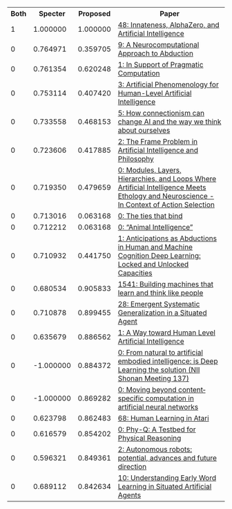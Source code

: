 <html><table><tr>
<th>Both</th>
<th>Specter</th>
<th>Proposed</th>
<th>Paper</th>
</tr>
<tr>
<td>1</td>
<td>1.000000</td>
<td>1.000000</td>
<td><a href="https://www.semanticscholar.org/paper/67b25141426bd0956439bce9aa3f2624d2bd3594">48: Innateness, AlphaZero, and Artificial Intelligence</a></td>
</tr>
<tr>
<td>0</td>
<td>0.764971</td>
<td>0.359705</td>
<td><a href="https://www.semanticscholar.org/paper/8e26fcb9dd47e409db4b47634fc63a62b6a8accf">9: A Neurocomputational Approach to Abduction</a></td>
</tr>
<tr>
<td>0</td>
<td>0.761354</td>
<td>0.620248</td>
<td><a href="https://www.semanticscholar.org/paper/a8eb33f27276f9e945848d984e97b91a38d93caf">1: In Support of Pragmatic Computation</a></td>
</tr>
<tr>
<td>0</td>
<td>0.753114</td>
<td>0.407420</td>
<td><a href="https://www.semanticscholar.org/paper/2a16c883cf98a610446d9cb9ebe30faa1729b160">3: Artificial Phenomenology for Human-Level Artificial Intelligence</a></td>
</tr>
<tr>
<td>0</td>
<td>0.733558</td>
<td>0.468153</td>
<td><a href="https://www.semanticscholar.org/paper/8c8a292405b36f4aab34be4ba1367ddc589ed5a8">5: How connectionism can change AI and the way we think about ourselves</a></td>
</tr>
<tr>
<td>0</td>
<td>0.723606</td>
<td>0.417885</td>
<td><a href="https://www.semanticscholar.org/paper/8f082dd8454342754bd401b57992e7d6bef23b45">2: The Frame Problem in Artificial Intelligence and Philosophy</a></td>
</tr>
<tr>
<td>0</td>
<td>0.719350</td>
<td>0.479659</td>
<td><a href="https://www.semanticscholar.org/paper/591d0f4bf5a0077584b1f9ec73c124cacb90a503">0: Modules, Layers, Hierarchies, and Loops Where Artificial Intelligence Meets Ethology and Neuroscience - In Context of Action Selection</a></td>
</tr>
<tr>
<td>0</td>
<td>0.713016</td>
<td>0.063168</td>
<td><a href="https://www.semanticscholar.org/paper/3b9b4fad7d1aaca3564613338fc7094586eb8006">0: The ties that bind</a></td>
</tr>
<tr>
<td>0</td>
<td>0.712212</td>
<td>0.063168</td>
<td><a href="https://www.semanticscholar.org/paper/9438960adc046d900ea6ff6a710269ee6fb24858">0: “Animal Intelligence”</a></td>
</tr>
<tr>
<td>0</td>
<td>0.710932</td>
<td>0.441750</td>
<td><a href="https://www.semanticscholar.org/paper/acc7bd367b9bb4f86a4ee4df6118498f06e46cbf">1: Anticipations as Abductions in Human and Machine Cognition Deep Learning: Locked and Unlocked Capacities</a></td>
</tr>
<tr>
<td>0</td>
<td>0.680534</td>
<td>0.905833</td>
<td><a href="https://www.semanticscholar.org/paper/7260c0692f8d265e11c4e9c4c8ef4c185bd587ad">1541: Building machines that learn and think like people</a></td>
</tr>
<tr>
<td>0</td>
<td>0.710878</td>
<td>0.899455</td>
<td><a href="https://www.semanticscholar.org/paper/4beaabe0c4277ddb850a2f91a20b5fcec84f18af">28: Emergent Systematic Generalization in a Situated Agent</a></td>
</tr>
<tr>
<td>0</td>
<td>0.635679</td>
<td>0.886562</td>
<td><a href="https://www.semanticscholar.org/paper/9e4237e5447bc8723d3f375d634d1166eee56bca">1: A Way toward Human Level Artificial Intelligence</a></td>
</tr>
<tr>
<td>0</td>
<td>-1.000000</td>
<td>0.884372</td>
<td><a href="https://www.semanticscholar.org/paper/e6c61c487aed362961225a1208b8b193eabdd112">0: From natural to artificial embodied intelligence: is Deep Learning the solution (NII Shonan Meeting 137)</a></td>
</tr>
<tr>
<td>0</td>
<td>-1.000000</td>
<td>0.869282</td>
<td><a href="https://www.semanticscholar.org/paper/31181bf9515ec395f39539bc52f6386389d1934c">0: Moving beyond content‐specific computation in artificial neural networks</a></td>
</tr>
<tr>
<td>0</td>
<td>0.623798</td>
<td>0.862483</td>
<td><a href="https://www.semanticscholar.org/paper/6d7a36eeb9b5dd4276de9753c997fc6f5ba99259">68: Human Learning in Atari</a></td>
</tr>
<tr>
<td>0</td>
<td>0.616579</td>
<td>0.854202</td>
<td><a href="https://www.semanticscholar.org/paper/8fa76f87f75df281b9e7fc3afdb24b229b9e06c0">0: Phy-Q: A Testbed for Physical Reasoning</a></td>
</tr>
<tr>
<td>0</td>
<td>0.596321</td>
<td>0.849361</td>
<td><a href="https://www.semanticscholar.org/paper/980cd8f557e4027fb729119bd7752f92a96e7ae0">2: Autonomous robots: potential, advances and future direction</a></td>
</tr>
<tr>
<td>0</td>
<td>0.689112</td>
<td>0.842634</td>
<td><a href="https://www.semanticscholar.org/paper/8f71153dd6a7dcf4b472c5588df7e913a2c5b740">10: Understanding Early Word Learning in Situated Artificial Agents</a></td>
</tr>
</table></html>
